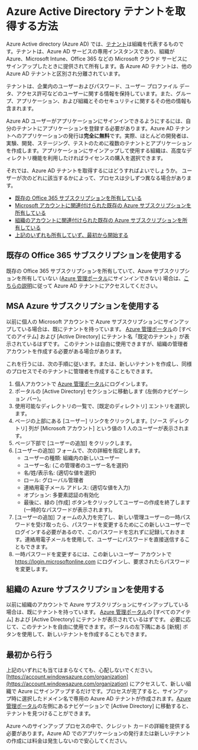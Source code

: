 <properties
	pageTitle="Azure AD テナントを取得する方法 | Microsoft Azure"
	description="アプリケーションを登録および構築するために Azure Active Directory テナントを取得する方法を説明します。"
	services="active-directory"
	documentationCenter=""
	authors="dstrockis"
	manager="terrylan"
	editor=""/>

<tags
	ms.service="active-directory"
	ms.workload="identity"
	ms.tgt_pltfrm="na"
	ms.devlang="na"
	ms.topic="article"
	ms.date="04/28/2015"
	ms.author="dastrock"/>

# Azure Active Directory テナントを取得する方法

Azure Active directory (Azure AD) では、[テナント](https://msdn.microsoft.com/library/azure/jj573650.aspx#BKMK_WhatIsAnAzureADTenant)は組織を代表するものです。テナントは、Azure AD サービスの専用インスタンスであり、組織が Azure、Microsoft Intune、Office 365 などの Microsoft クラウド サービスにサインアップしたときに提供されて所有します。各 Azure AD テナントは、他の Azure AD テナントと区別され分離されています。

テナントは、企業内のユーザーおよびパスワード、ユーザー プロファイル データ、アクセス許可などのユーザーに関する情報を保持しています。また、グループ、アプリケーション、および組織とそのセキュリティに関するその他の情報も含まれます。

Azure AD ユーザーがアプリケーションにサインインできるようにするには、自分のテナントにアプリケーションを登録する必要があります。Azure AD テナントへのアプリケーションの発行は**完全に無料**です。実際、ほとんどの開発者は、実験、開発、ステージング、テストのために複数のテナントとアプリケーションを作成します。アプリケーションにサインアップして使用する組織は、高度なディレクトリ機能を利用したければライセンスの購入を選択できます。

それでは、Azure AD テナントを取得するにはどうすればよいでしょうか。 ユーザーが次のどれに該当するかによって、プロセスは少しずつ異なる場合があります。

- [既存の Office 365 サブスクリプションを所有している](#use-an-existing-office-365-subscription)
- [Microsoft アカウントに関連付けられた既存の Azure サブスクリプションを所有している](#use-an-msa-azure-subscription)
- [組織のアカウントに関連付けられた既存の Azure サブスクリプションを所有している](#use-an-organizational-azure-subscription)
- [上記のいずれも所有していず、最初から開始する](#start-from-scratch)

## 既存の Office 365 サブスクリプションを使用する
既存の Office 365 サブスクリプションを所有していて、Azure サブスクリプションを所有していない ([Azure 管理ポータル](https://manage.windowsazure.com)にサインインできない) 場合は、[こちらの説明](https://technet.microsoft.com/library/dn832618.aspx)に従って Azure AD テナントにアクセスしてください。

## MSA Azure サブスクリプションを使用する
以前に個人の Microsoft アカウントで Azure サブスクリプションにサインアップしている場合は、既にテナントを持っています。 [Azure 管理ポータル](https://manage.windowsazure.com)の [すべてのアイテム] および [Active Directory] にテナント名「既定のテナント」が表示されているはずです。 このテナントは自由に使用できますが、組織の管理者アカウントを作成する必要がある場合があります。

これを行うには、次の手順に従います。または、新しいテナントを作成し、同様のプロセスでそのテナントに管理者を作成することもできます。

1.	個人アカウントで [Azure 管理ポータル](https://manage.windowsazure.com)にログインします。
2.	ポータルの [Active Directory] セクションに移動します (左側のナビゲーション バー)。
3.	使用可能なディレクトリの一覧で、[既定のディレクトリ] エントリを選択します。
4.	ページの上部にある [ユーザー] リンクをクリックします。[ソース ディレクトリ] 列が [Microsoft アカウント] という値の 1 人のユーザーが表示されます。
5.	ページ下部で [ユーザーの追加] をクリックします。
6.	[ユーザーの追加] フォームで、次の詳細を指定します。
    - ユーザーの種類: 組織内の新しいユーザー
    - ユーザー名: (この管理者のユーザー名を選択)
    - 名/姓/表示名: (適切な値を選択)
    - ロール: グローバル管理者
    - 連絡用電子メール アドレス: (適切な値を入力)
    - オプション: 多要素認証の有効化
    - 最後に、緑の [作成] ボタンをクリックしてユーザーの作成を終了します (一時的なパスワードが表示されます)。
7.	[ユーザーの追加] フォームの入力を完了し、新しい管理ユーザーの一時パスワードを受け取ったら、パスワードを変更するためにこの新しいユーザーでログインする必要があるので、このパスワードを忘れずに記録しておきます。連絡用電子メールを使用して、ユーザーにパスワードを直接送信することもできます。
8.	一時パスワードを変更するには、この新しいユーザー アカウントで https://login.microsoftonline.com にログインし、要求されたらパスワードを変更します。


## 組織の Azure サブスクリプションを使用する
以前に組織のアカウントで Azure サブスクリプションにサインアップしている場合は、既にテナントを持っています。 [Azure 管理ポータル](https://manage.windowsazure.com)の [すべてのアイテム] および [Active Directory] にテナントが表示されているはずです。 必要に応じて、このテナントを自由に使用できます。ポータルの左下隅にある [新規] ボタンを使用して、新しいテナントを作成することもできます。


## 最初から行う
上記のいずれにも当てはまらなくても、心配しないでください。[https://account.windowsazure.com/organization](https://account.windowsazure.com/organization) にアクセスして、新しい組織で Azure にサインアップするだけです。プロセスが完了すると、サインアップ時に選択したドメイン名で専用の Azure AD テナントが作成されます。[Azure 管理ポータル](https://manage.windowsazure.com)の左側にあるナビゲーションで [Active Directory] に移動すると、テナントを見つけることができます。

Azure へのサインアップ プロセスの中で、クレジット カードの詳細を提供する必要があります。Azure AD でのアプリケーションの発行または新しいテナントの作成には料金は発生しないので安心してください。
 

<!---HONumber=62-->
